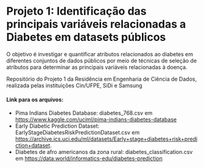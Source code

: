 # Projeto 1: Identificação das principais variáveis relacionadas a Diabetes em datasets públicos

O objetivo é investigar e quantificar atributos relacionados ao diabetes em diferentes conjuntos de dados públicos por meio de técnicas de seleção de atributos para determinar as principais variáveis relacionadas à doença.

Repositório do Projeto 1 da Residência em Engenharia de Ciência de Dados, realizada pelas instituições Cin/UFPE, SiDi e Samsung

#### Link para os arquivos:
- Pima Indians Diabetes Database: diabetes_768.csv em https://www.kaggle.com/uciml/pima-indians-diabetes-database
- Early Diabetic Prediction Dataset: EarlyStageDiabetesRiskPredictionDataset.csv em https://archive.ics.uci.edu/ml/datasets/Early+stage+diabetes+risk+prediction+dataset.
- Diabetes de afro americanos da zona rural: diabetes_classification.csv em https://data.world/informatics-edu/diabetes-prediction
